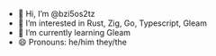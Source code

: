 - 👋 Hi, I’m @bzi5os2tz
- 👀 I’m interested in Rust, Zig, Go, Typescript, Gleam
- 🌱 I’m currently learning Gleam
- 😄 Pronouns: he/him they/the
<!--- - 💞️ I’m looking to collaborate on nothing
- 📫 How to reach me ...
- ⚡ Fun fact: ... -->

<!---
bzi5os2tz/bzi5os2tz is a ✨ special ✨ repository because its `README.md` (this file) appears on your GitHub profile.
You can click the Preview link to take a look at your changes.
--->
